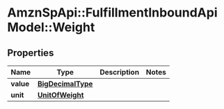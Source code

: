 # AmznSpApi::FulfillmentInboundApiModel::Weight

## Properties
Name | Type | Description | Notes
------------ | ------------- | ------------- | -------------
**value** | [**BigDecimalType**](BigDecimalType.md) |  | 
**unit** | [**UnitOfWeight**](UnitOfWeight.md) |  | 


